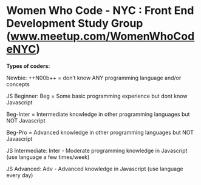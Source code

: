 Women Who Code - NYC : Front End Development Study Group (www.meetup.com/WomenWhoCodeNYC)
==========  

**Types of coders:**

Newbie:
++N00b++ = don’t know ANY programming language and/or concepts

JS Beginner:
Beg = Some basic programming experience but dont know Javascript

Beg-Inter = Intermediate knowledge in other programming languages but NOT Javascript

Beg-Pro = Advanced knowledge in other programming languages but NOT Javascript

JS Intermediate:
Inter - Moderate programming knowledge in Javascript (use language a few times/week)

JS Advanced:
Adv - Advanced knowledge in Javascript (use language every day)
